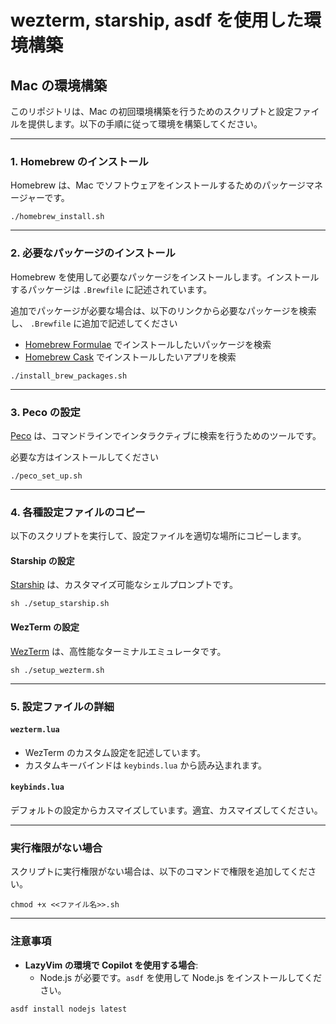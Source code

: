 # wezterm, starship, asdf を使用した環境構築

## Mac の環境構築

このリポジトリは、Mac の初回環境構築を行うためのスクリプトと設定ファイルを提供します。以下の手順に従って環境を構築してください。

---

### 1. Homebrew のインストール

Homebrew は、Mac でソフトウェアをインストールするためのパッケージマネージャーです。

```shell
./homebrew_install.sh
```

---

### 2. 必要なパッケージのインストール

Homebrew を使用して必要なパッケージをインストールします。インストールするパッケージは `.Brewfile` に記述されています。

追加でパッケージが必要な場合は、以下のリンクから必要なパッケージを検索し、 `.Brewfile` に追加で記述してください

- [Homebrew Formulae](https://formulae.brew.sh/formula/) でインストールしたいパッケージを検索
- [Homebrew Cask](https://formulae.brew.sh/cask/) でインストールしたいアプリを検索

```shell
./install_brew_packages.sh
```

---

### 3. Peco の設定

[Peco](https://github.com/peco/peco) は、コマンドラインでインタラクティブに検索を行うためのツールです。

必要な方はインストールしてください

```shell
./peco_set_up.sh
```

---

### 4. 各種設定ファイルのコピー

以下のスクリプトを実行して、設定ファイルを適切な場所にコピーします。

#### Starship の設定

[Starship](https://starship.rs/) は、カスタマイズ可能なシェルプロンプトです。

```shell
sh ./setup_starship.sh
```

#### WezTerm の設定

[WezTerm](https://wezfurlong.org/wezterm/) は、高性能なターミナルエミュレータです。

```shell
sh ./setup_wezterm.sh
```

---

### 5. 設定ファイルの詳細

#### `wezterm.lua`

- WezTerm のカスタム設定を記述しています。
- カスタムキーバインドは `keybinds.lua` から読み込まれます。

#### `keybinds.lua`

デフォルトの設定からカスマイズしています。適宜、カスマイズしてください。

---

### 実行権限がない場合

スクリプトに実行権限がない場合は、以下のコマンドで権限を追加してください。

```shell
chmod +x <<ファイル名>>.sh
```

---

### 注意事項

- **LazyVim の環境で Copilot を使用する場合**:
  - Node.js が必要です。`asdf` を使用して Node.js をインストールしてください。

```shell
asdf install nodejs latest
```
